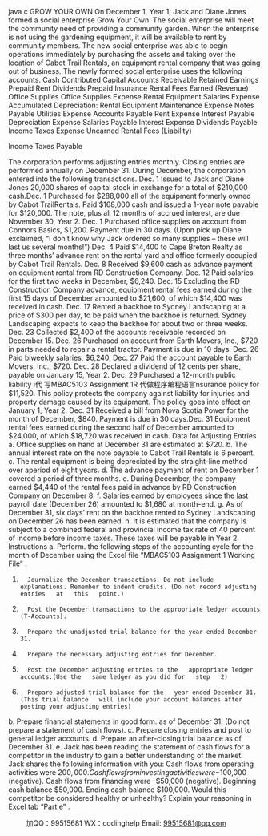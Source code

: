 java c
GROW YOUR OWN 
On December   1, Year   1, Jack and Diane Jones formed a social   enterprise   Grow Your Own. The social enterprise will meet the community need of   providing   a   community garden. When the enterprise is not using the gardening equipment, it will be   available to   rent by community members. The new social enterprise was able to begin operations immediately by purchasing the assets and taking over the location of Cabot Trail Rentals, an equipment rental company that was going out of   business.   The   newly formed   social enterprise uses the following   accounts. 
Cash 
Contributed Capital 
Accounts Receivable 
Retained Earnings 
Prepaid Rent 
Dividends 
Prepaid Insurance Rental Fees Earned (Revenue) 
Office Supplies 
Office Supplies Expense 
Rental Equipment 
Salaries Expense 
Accumulated Depreciation: Rental Equipment 
Maintenance Expense 
Notes Payable 
Utilities Expense 
Accounts Payable 
Rent Expense 
Interest Payable 
Depreciation Expense 
Salaries Payable 
Interest Expense 
Dividends Payable 
Income Taxes Expense 
Unearned Rental Fees (Liability) 

Income Taxes Payable 

The corporation performs adjusting entries monthly. Closing   entries   are performed annually on December 31. During December, the   corporation   entered into the   following   transactions.
Dec.    1 Issued to Jack   and Diane Jones 20,000 shares   of capital stock in   exchange
for a total of $210,000   cash.Dec.    1 Purchased   for   $288,000   all   of   the   equipment   formerly   owned by   Cabot   TrailRentals. Paid   $168,000 cash and issued a   1-year note   payable   for   $120,000.   The note, plus all   12 months of accrued interest, are due   November   30, Year   2.
Dec.    1 Purchased office supplies on account from Connors   Basics,   $1,200.
Payment due in 30 days. (Upon pick up   Diane   exclaimed,   “I   don’t know         why Jack ordered so many supplies – these will last us several months!”)
Dec.    4 Paid   $14,400 to   Cape   Breton   Realty   as   three   months’   advance   rent   on   the
rental yard and office formerly occupied by   Cabot Trail Rentals.
Dec.    8 Received   $9,600   cash   as   advance   payment   on   equipment   rental   from RD
Construction Company.
Dec. 12 Paid salaries for the   first   two weeks   in   December,   $6,240.
Dec. 15 Excluding the RD   Construction   Company   advance,   equipment   rental   fees
earned during the first   15 days of December amounted to   $21,600, of   which   $14,400 was received in cash.
Dec. 17 Rented a backhoe   to   Sydney   Landscaping   at   a   price   of   $300   per   day,   to
be paid when the backhoe is returned. Sydney Landscaping expects to keep   the backhoe for about two or three weeks.
Dec. 23 Collected   $2,400 of   the   accounts   receivable   recorded   on   December   15.
Dec. 26 Purchased   on   account from   Earth   Movers,   Inc.,   $720   in   parts   needed   to
repair a rental tractor. Payment is   due in   10   days.
Dec. 26 Paid biweekly   salaries,   $6,240.
Dec. 27 Paid the   account   payable to   Earth   Movers,   Inc.,   $720.
Dec. 28 Declared   a   dividend   of 12   cents per   share,   payable   on January   15, Year 2.
Dec. 29 Purchased   a   12-month public liability i代 写MBAC5103 Assignment 1R
代做程序编程语言nsurance   policy for   $11,520.   This
policy protects the company against liability for injuries and property
damage caused by its equipment. The policy goes into effect on January   1,   Year   2.
Dec. 31 Received   a bill from Nova   Scotia   Power for   the   month   of December,   $840.
Payment is due in   30   days.Dec. 31 Equipment rental fees   earned   during the   second half of December amounted
to   $24,000, of   which   $18,720 was received in cash.
Data for Adjusting Entries 
a.       Office supplies on hand at   December   31   are   estimated   at   $720.
b.      The annual interest rate on the note payable to   Cabot Trail   Rentals   is   6   percent.
c.       The   rental   equipment   is   being   depreciated   by   the   straight-line   method   over   aperiod   of eight years.
d.      The advance payment of rent   on December   1 covered a   period   of   three months.
e.       During December, the company earned   $4,440   of   the   rental fees   paid   in   advance   by   RD Construction Company on December   8.
f.          Salaries earned by employees since the last payroll date (December   26)   amounted   to   $1,680 at month-end.
g.      As of December 31, six days’ rent on the backhoe rented   to   Sydney   Landscaping   on   December 26 has been earned.
h.      It is estimated that the company is subject to a   combined federal   and   provincial      income   tax   rate   of   40 percent   of   income   before   income   taxes. These   taxes   will   be payable in Year 2.
Instructions 
a.       Perform. the following steps of   the accounting   cycle for the   month   of December   using   the Excel file “MBAC5103 Assignment   1 Working File”   .
1.       Journalize the December transactions. Do not include explanations. Remember to indent credits. (Do not record adjusting   entries   at   this   point.)
2.       Post the December transactions to the appropriate ledger accounts (T-Accounts).
3.       Prepare the unadjusted trial balance for the year ended December 31.
4.       Prepare the necessary adjusting entries for December.
5.       Post the December adjusting entries to the   appropriate ledger accounts.(Use the   same ledger as you did for   step   2)
6.       Prepare adjusted trial balance for the   year ended December 31. (This trial balance   will include your account balances after posting your adjusting entries)
b.       Prepare financial statements in good form. as of December 31.   (Do   not   prepare   a   statement   of   cash   flows).
c.       Prepare closing entries   and post to   general ledger   accounts.
d.       Prepare an after-closing trial balance as of December 31.
e.       Jack has been reading the statement of cash flows for a competitor   in the   industry to gain   a   better   understanding   of   the   market. Jack   shares   the   following   information   with you:
Cash flows from operating activities were   $200,000.
Cash flows from investing activities were -$100,000 (negative).
Cash flows from financing were -$50,000 (negative).
Beginning cash balance   $50,000.
Ending cash balance   $100,000.
Would this competitor be considered healthy or unhealthy? Explain your reasoning in Excel tab “Part   e”   .







         
加QQ：99515681  WX：codinghelp  Email: 99515681@qq.com

